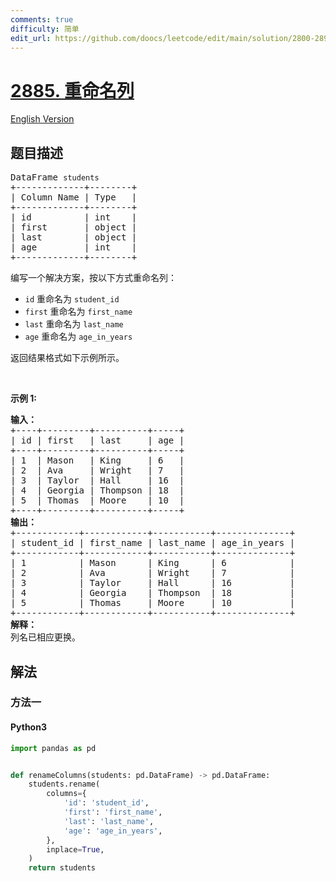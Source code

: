 ```yaml
---
comments: true
difficulty: 简单
edit_url: https://github.com/doocs/leetcode/edit/main/solution/2800-2899/2885.Rename%20Columns/README.md
---
```


<!-- problem:start -->

# [2885. 重命名列](https://leetcode.cn/problems/rename-columns)

[English Version](/solution/2800-2899/2885.Rename%20Columns/README_EN.md)

## 题目描述

<!-- description:start -->

<pre>
DataFrame <code>students</code>
+-------------+--------+
| Column Name | Type   |
+-------------+--------+
| id          | int    |
| first       | object |
| last        | object |
| age         | int    |
+-------------+--------+
</pre>

<p>编写一个解决方案，按以下方式重命名列：</p>

<ul>
	<li><code>id</code>&nbsp;重命名为&nbsp;<code>student_id</code></li>
	<li><code>first</code>&nbsp;重命名为&nbsp;<code>first_name</code></li>
	<li><code>last</code>&nbsp;重命名为&nbsp;<code>last_name</code></li>
	<li><code>age</code>&nbsp;重命名为&nbsp;<code>age_in_years</code></li>
</ul>

<p>返回结果格式如下示例所示。</p>

<p>&nbsp;</p>

<p><strong>示例 1:</strong></p>

<pre>
<strong>输入：
</strong>+----+---------+----------+-----+
| id | first   | last     | age |
+----+---------+----------+-----+
| 1  | Mason   | King     | 6   |
| 2  | Ava     | Wright   | 7   |
| 3  | Taylor  | Hall     | 16  |
| 4  | Georgia | Thompson | 18  |
| 5  | Thomas  | Moore    | 10  |
+----+---------+----------+-----+
<b>输出：</b>
+------------+------------+-----------+--------------+
| student_id | first_name | last_name | age_in_years |
+------------+------------+-----------+--------------+
| 1          | Mason      | King      | 6            |
| 2          | Ava        | Wright    | 7            |
| 3          | Taylor     | Hall      | 16           |
| 4          | Georgia    | Thompson  | 18           |
| 5          | Thomas     | Moore     | 10           |
+------------+------------+-----------+--------------+
<b>解释：</b>
列名已相应更换。</pre>

<!-- description:end -->

## 解法

<!-- solution:start -->

### 方法一

<!-- tabs:start -->

#### Python3

```python
import pandas as pd


def renameColumns(students: pd.DataFrame) -> pd.DataFrame:
    students.rename(
        columns={
            'id': 'student_id',
            'first': 'first_name',
            'last': 'last_name',
            'age': 'age_in_years',
        },
        inplace=True,
    )
    return students
```

<!-- tabs:end -->

<!-- solution:end -->

<!-- problem:end -->
